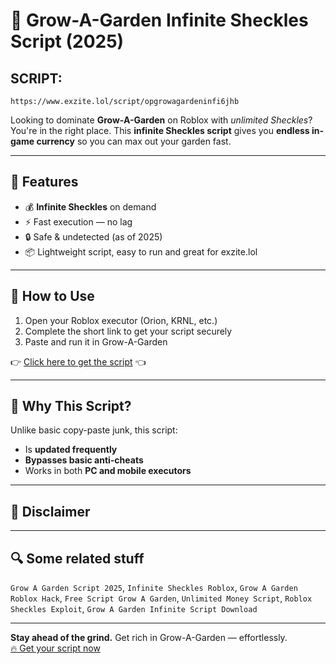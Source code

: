 # 🌱 Grow-A-Garden Infinite Sheckles Script (2025)

## SCRIPT:
```
https://www.exzite.lol/script/opgrowagardeninfi6jhb
```

Looking to dominate **Grow-A-Garden** on Roblox with *unlimited Sheckles*? You're in the right place. This **infinite Sheckles script** gives you **endless in-game currency** so you can max out your garden fast.

---

## 💸 Features

- 💰 **Infinite Sheckles** on demand  
- ⚡ Fast execution — no lag  
- 🔒 Safe & undetected (as of 2025)  
- 📦 Lightweight script, easy to run and great for exzite.lol

---

## 🚀 How to Use

1. Open your Roblox executor (Orion, KRNL, etc.)
2. Complete the short link to get your script securely  
3. Paste and run it in Grow-A-Garden  

👉 [Click here to get the script](https://www.exzite.lol/script/opgrowagardeninfi6jhb) 👈

---

## 🎯 Why This Script?

Unlike basic copy-paste junk, this script:
- Is **updated frequently**
- **Bypasses basic anti-cheats**
- Works in both **PC and mobile executors**

---

## 🛑 Disclaimer

---

## 🔍 Some related stuff
`Grow A Garden Script 2025`, `Infinite Sheckles Roblox`, `Grow A Garden Roblox Hack`, `Free Script Grow A Garden`, `Unlimited Money Script`, `Roblox Sheckles Exploit`, `Grow A Garden Infinite Script Download`

---

**Stay ahead of the grind.** Get rich in Grow-A-Garden — effortlessly.  
[🔥 Get your script now](https://www.exzite.lol/script/opgrowagardeninfi6jhb)

